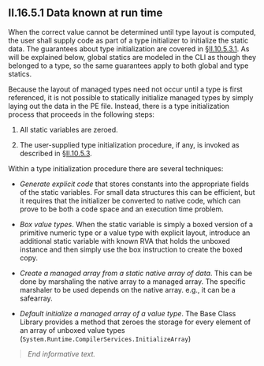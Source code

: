 ## II.16.5.1 Data known at run time

When the correct value cannot be determined until type layout is computed, the user shall supply code as part of a type initializer to initialize the static data. The guarantees about type initialization are covered in §[II.10.5.3.1](#todo-missing-hyperlink). As will be explained below, global statics are modeled in the CLI as though they belonged to a type, so the same guarantees apply to both global and type statics.

Because the layout of managed types need not occur until a type is first referenced, it is not possible to statically initialize managed types by simply laying out the data in the PE file. Instead, there is a type initialization process that proceeds in the following steps:

 1. All static variables are zeroed.

 2. The user-supplied type initialization procedure, if any, is invoked as described in §[II.10.5.3](#todo-missing-hyperlink).

Within a type initialization procedure there are several techniques:

 * *Generate explicit code* that stores constants into the appropriate fields of the static variables. For small data structures this can be efficient, but it requires that the initializer be converted to native code, which can prove to be both a code space and an execution time problem.

 * *Box value types*. When the static variable is simply a boxed version of a primitive numeric type or a value type with explicit layout, introduce an additional static variable with known RVA that holds the unboxed instance and then simply use the box instruction to create the boxed copy.

 * *Create a managed array from a static native array of data*. This can be done by marshaling the native array to a managed array. The specific marshaler to be used depends on the native array. e.g., it can be a safearray.

 * *Default initialize a managed array of a value type*. The Base Class Library provides a method that zeroes the storage for every element of an array of unboxed value types (`System.Runtime.CompilerServices.InitializeArray`)

> _End informative text._
